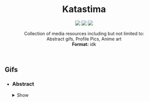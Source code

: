 <div align="center">
    <h1>Katastima</h1>
    <a href="https://github.com/Aditya-Gaur/katastima/stargazers"><img src="https://img.shields.io/github/stars/Aditya-Gaur/katastima?colorA=363a4f&colorB=b7bdf8&style=for-the-badge"></a>
    <a href="https://github.com/Aditya-Gaur/katastima/issues"><img src="https://img.shields.io/github/issues/Aditya-Gaur/katastima?colorA=363a4f&colorB=f5a97f&style=for-the-badge"></a>
    <a href="https://github.com/Aditya-Gaur/katastima/contributors"><img src="https://img.shields.io/github/contributors/Aditya-Gaur/katastima?colorA=363a4f&colorB=a6da95&style=for-the-badge"></a>
    <p>
        Collection of media resources including but not limited to:<br />
        Abstract gifs, Profile Pics, Anime art<br/> 
        <b>Format:</b> idk
   </div>

<br/>

<h2>Gifs</h2>

  * <div>
    <h3>Abstract</h3>
    <details>
      <summary>Show</summary>
      
      <p float="left" align="middle">
      <img src="https://user-images.githubusercontent.com/75514601/209616422-ae1407ff-146d-46b7-b716-d43da5cb021d.gif" alt="1" align="center" width="35%"/>
      <img src="https://user-images.githubusercontent.com/75514601/209625722-7a7ffa83-f44c-4a6b-93b5-32474236fe94.gif" alt="2" align="center" width="35%"/>
      </p>
      
      <p float="left" align="middle">
      <img src="https://user-images.githubusercontent.com/75514601/209642124-8de07088-6665-4f8f-b42a-e0572b3f468e.gif" alt="11" align="center" width="35%"/>
      <img src="https://user-images.githubusercontent.com/75514601/209642130-a31ad8c4-d125-4623-bbbd-904824928f5c.gif" alt="12" align="center" width="35%"/>
      </p>
      
      <p float="left" align="middle">
      <img src="https://user-images.githubusercontent.com/75514601/209642135-64e5c1d2-ef3e-48b2-837f-33ba0be22bd3.gif" alt="13" align="center" width="35%"/>
      <img src="https://user-images.githubusercontent.com/75514601/209642170-6e844de7-6396-44b2-bc71-71dafbbd316c.gif" alt="8" align="center" width="35%"/>
      </p>
      
      <p float="left" align="middle">
      <img src="https://user-images.githubusercontent.com/75514601/209625716-5dae539d-65d1-4703-b04d-ca5e839f8c61.gif" alt="3" align="center" width="35%"/>
      <img src="https://user-images.githubusercontent.com/75514601/209642206-fcfbc935-7b5e-4912-8293-156bcf67ff03.gif" alt="4" align="center" width="35%"/>
      </p>
      
      <p float="left" align="middle">
      <img src="https://user-images.githubusercontent.com/75514601/209642192-97d027db-db77-496b-8f68-0f1d8452d819.gif" alt="6" align="center" width="35%"/>
      <img src="https://user-images.githubusercontent.com/75514601/209642212-ec8ba881-2a1b-49dd-a29b-a5a65786cc31.gif" alt="5" align="center" width="35%"/>
      </p>
      
      <p float="left" align="middle">
      <img src="https://user-images.githubusercontent.com/75514601/209649107-aa61a628-5d25-42e8-bb72-def187f9c88c.gif" alt="26" align="center" width="35%"/>
      <img src="https://user-images.githubusercontent.com/75514601/209649028-f849c6d7-a2d5-46fc-b6be-d2b71083190f.gif" alt="24" align="center" width="35%"/>
      </p>
      
      <p float="left" align="middle">
      <img src="https://user-images.githubusercontent.com/75514601/209649163-5c2d822a-bf76-4c86-9238-d566fcd8de9f.gif" alt="22" align="center" width="35%"/>
      <img src="https://user-images.githubusercontent.com/75514601/209649174-ab1fecca-c5a4-4ab2-a515-7147311f5dd4.gif" alt="16" align="center" width="35%"/>
      </p>
      
      <p float="left" align="middle">
      <img src="https://user-images.githubusercontent.com/75514601/209649181-ef7d68f4-0e52-45fe-a204-66aa8d4101be.gif" alt="17" align="center" width="35%"/>
      <img src="https://user-images.githubusercontent.com/75514601/209649184-09f5882d-2eef-46ed-a7fa-0ec3e03b450d.gif" alt="18" align="center" width="35%"/>
      </p>
      
      <p float="left" align="middle">
      <img src="https://user-images.githubusercontent.com/75514601/209649208-a1f33588-d7a2-4b67-bbed-538773063274.gif" alt="20" align="center" width="35%"/>
      <img src="https://user-images.githubusercontent.com/75514601/209649232-76098598-ebb0-4681-bc2a-d3342a06fe1d.gif" alt="15" align="center" width="35%"/>
      </p>
      
      <p float="left" align="middle">
      <img src="https://user-images.githubusercontent.com/75514601/209649002-d1f686be-8cfa-490b-b458-9976b882c94b.gif" alt="23" align="center" width="35%"/>
      <img src="https://user-images.githubusercontent.com/75514601/209649157-744ba8bf-679a-4480-9cf3-a85c39cee2a6.gif" alt="21" align="center" width="35%"/>
      </p>
      
  </details>
  </div>
